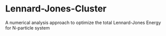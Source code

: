 # Lennard-Jones-Cluster
A numerical analysis approach to optimize the total Lennard-Jones Energy for N-particle system
